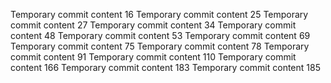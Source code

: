 Temporary commit content 16
Temporary commit content 25
Temporary commit content 27
Temporary commit content 34
Temporary commit content 48
Temporary commit content 53
Temporary commit content 69
Temporary commit content 75
Temporary commit content 78
Temporary commit content 91
Temporary commit content 110
Temporary commit content 166
Temporary commit content 183
Temporary commit content 185
